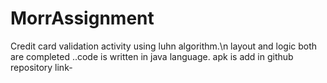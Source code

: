 # MorrAssignment
Credit card validation activity using luhn algorithm.\n
layout and logic both are completed ..code is written in java language.
apk is add in github repository link-
